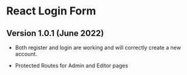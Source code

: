 # React Login Form

## Version 1.0.1 (June 2022)

- Both register and login are working and will correctly create a new account.

- Protected Routes for Admin and Editor pages
